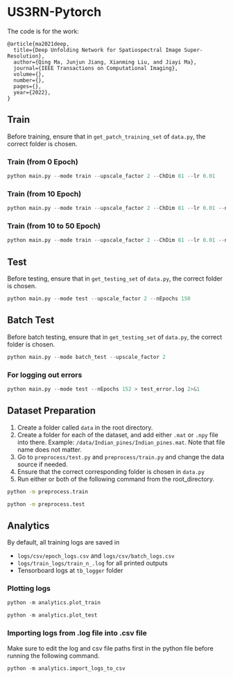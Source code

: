 # US3RN-Pytorch
The code is for the work:

```
@article{ma2021deep,
  title={Deep Unfolding Network for Spatiospectral Image Super-Resolution},
  author={Qing Ma, Junjun Jiang, Xianming Liu, and Jiayi Ma},
  journal={IEEE Transactions on Computational Imaging},
  volume={},
  number={},
  pages={},
  year={2022},
}
```



## Train
Before training, ensure that in `get_patch_training_set` of `data.py`, the correct folder is chosen.

### Train (from 0 Epoch)
```python
python main.py --mode train --upscale_factor 2 --ChDim 81 --lr 0.01
```

### Train (from 10 Epoch)
```python
python main.py --mode train --upscale_factor 2 --ChDim 81 --lr 0.01 --nEpochs 10
```

### Train (from 10 to 50 Epoch)
```python
python main.py --mode train --upscale_factor 2 --ChDim 81 --lr 0.01 --nEpochs 10 --endEpochs 50
```


## Test
Before testing, ensure that in `get_testing_set` of `data.py`, the correct folder is chosen.

```python
python main.py --mode test --upscale_factor 2 --nEpochs 150
```

## Batch Test
Before batch testing, ensure that in `get_testing_set` of `data.py`, the correct folder is chosen.

```python
python main.py --mode batch_test --upscale_factor 2
```


### For logging out errors
```python
python main.py --mode test --nEpochs 152 > test_error.log 2>&1
```

## Dataset Preparation
1. Create a folder called `data` in the root directory.
2. Create a folder for each of the dataset, and add either `.mat` or `.npy` file into there.
Example: `/data/Indian_pines/Indian_pines.mat`. Note that file name does not matter.
3. Go to `preprocess/test.py` and `preprocess/train.py` and change the data source if needed. 
4. Ensure that the correct corresponding folder is chosen in `data.py`
5. Run either or both of the following command from the root_directory.
```bash
python -m preprocess.train
```


```bash
python -m preprocess.test
```


## Analytics
By default, all training logs are saved in
- `logs/csv/epoch_logs.csv` and `logs/csv/batch_logs.csv`
- `logs/train_logs/train_n_.log` for all printed outputs
- Tensorboard logs at `tb_logger` folder

### Plotting logs
```python
python -m analytics.plot_train
```

```python
python -m analytics.plot_test
```

### Importing logs from .log file into .csv file
Make sure to edit the log and csv file paths first in the python file before running the following command.

```python
python -m analytics.import_logs_to_csv
```


